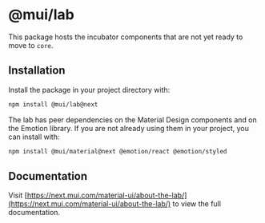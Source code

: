 # @mui/lab

This package hosts the incubator components that are not yet ready to move to `core`.

## Installation

Install the package in your project directory with:

<!-- #npm-tag-reference -->

```bash
npm install @mui/lab@next
```

The lab has peer dependencies on the Material Design components and on the Emotion library.
If you are not already using them in your project, you can install with:

<!-- #npm-tag-reference -->

```bash
npm install @mui/material@next @emotion/react @emotion/styled
```

## Documentation

<!-- #host-reference -->

Visit [https://next.mui.com/material-ui/about-the-lab/](https://next.mui.com/material-ui/about-the-lab/) to view the full documentation.
